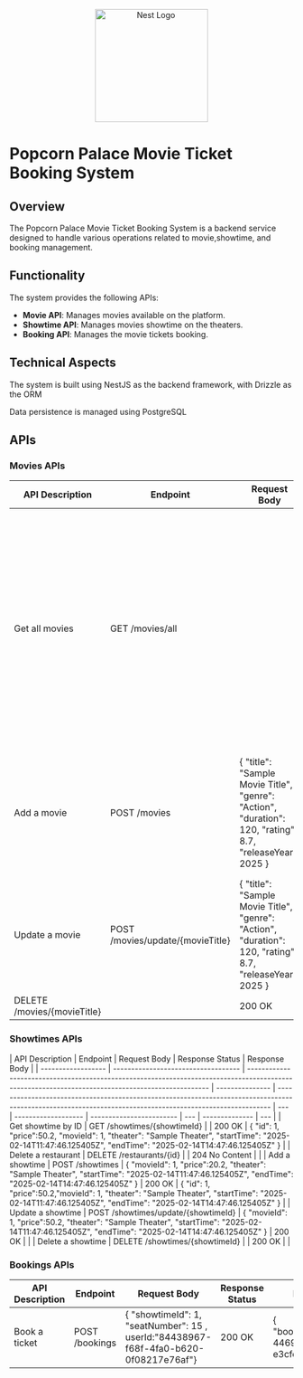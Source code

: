 <p align="center">
  <a href="http://nestjs.com/" target="blank"><img src="https://nestjs.com/img/logo-small.svg" width="200" alt="Nest Logo" /></a>
</p>

[circleci-image]: https://img.shields.io/circleci/build/github/nestjs/nest/master?token=abc123def456
[circleci-url]: https://circleci.com/gh/nestjs/nest

# Popcorn Palace Movie Ticket Booking System

## Overview

The Popcorn Palace Movie Ticket Booking System is a backend service designed to handle various operations related to movie,showtime, and booking management.

## Functionality

The system provides the following APIs:

- **Movie API**: Manages movies available on the platform.
- **Showtime API**: Manages movies showtime on the theaters.
- **Booking API**: Manages the movie tickets booking.

## Technical Aspects

The system is built using NestJS as the backend framework, with Drizzle as the ORM

Data persistence is managed using PostgreSQL

## APIs

### Movies APIs

| API Description             | Endpoint                         | Request Body                                                                                              | Response Status | Response Body                                                                                                                                                                                                                                         |
| --------------------------- | -------------------------------- | --------------------------------------------------------------------------------------------------------- | --------------- | ----------------------------------------------------------------------------------------------------------------------------------------------------------------------------------------------------------------------------------------------------- |
| Get all movies              | GET /movies/all                  |                                                                                                           | 200 OK          | [ { "id": 12345, "title": "Sample Movie Title 1", "genre": "Action", "duration": 120, "rating": 8.7, "releaseYear": 2025 }, { "id": 67890, "title": "Sample Movie Title 2", "genre": "Comedy", "duration": 90, "rating": 7.5, "releaseYear": 2024 } ] |
| Add a movie                 | POST /movies                     | { "title": "Sample Movie Title", "genre": "Action", "duration": 120, "rating": 8.7, "releaseYear": 2025 } | 200 OK          | { "id": 1, "title": "Sample Movie Title", "genre": "Action", "duration": 120, "rating": 8.7, "releaseYear": 2025 }                                                                                                                                    |
| Update a movie              | POST /movies/update/{movieTitle} | { "title": "Sample Movie Title", "genre": "Action", "duration": 120, "rating": 8.7, "releaseYear": 2025 } | 200 OK          |                                                                                                                                                                                                                                                       |
| DELETE /movies/{movieTitle} |                                  | 200 OK                                                                                                    |                 |

### Showtimes APIs

| API Description    | Endpoint                            | Request Body                                                                                                                                      | Response Status | Response Body                                                                                                                                              |
| ------------------ | ----------------------------------- | ------------------------------------------------------------------------------------------------------------------------------------------------- | --------------- | ---------------------------------------------------------------------------------------------------------------------------------------------------------- | --- | ------------------- | ------------------------ | --- | -------------- | --- |
| Get showtime by ID | GET /showtimes/{showtimeId}         |                                                                                                                                                   | 200 OK          | { "id": 1, "price":50.2, "movieId": 1, "theater": "Sample Theater", "startTime": "2025-02-14T11:47:46.125405Z", "endTime": "2025-02-14T14:47:46.125405Z" } |     | Delete a restaurant | DELETE /restaurants/{id} |     | 204 No Content |     |
| Add a showtime     | POST /showtimes                     | { "movieId": 1, "price":20.2, "theater": "Sample Theater", "startTime": "2025-02-14T11:47:46.125405Z", "endTime": "2025-02-14T14:47:46.125405Z" } | 200 OK          | { "id": 1, "price":50.2,"movieId": 1, "theater": "Sample Theater", "startTime": "2025-02-14T11:47:46.125405Z", "endTime": "2025-02-14T14:47:46.125405Z" }  |
| Update a showtime  | POST /showtimes/update/{showtimeId} | { "movieId": 1, "price":50.2, "theater": "Sample Theater", "startTime": "2025-02-14T11:47:46.125405Z", "endTime": "2025-02-14T14:47:46.125405Z" } | 200 OK          |                                                                                                                                                            |
| Delete a showtime  | DELETE /showtimes/{showtimeId}      |                                                                                                                                                   | 200 OK          |                                                                                                                                                            |

### Bookings APIs

| API Description | Endpoint       | Request Body                                                                         | Response Status | Response Body                                          |
| --------------- | -------------- | ------------------------------------------------------------------------------------ | --------------- | ------------------------------------------------------ |
| Book a ticket   | POST /bookings | { "showtimeId": 1, "seatNumber": 15 , userId:"84438967-f68f-4fa0-b620-0f08217e76af"} | 200 OK          | { "bookingId":"d1a6423b-4469-4b00-8c5f-e3cfc42eacae" } |
